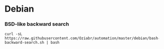 # Debian

### BSD-like backward search
```
curl -sL https://raw.githubusercontent.com/Oziabr/automation/master/debian/bash-backward-search.sh | bash
```
